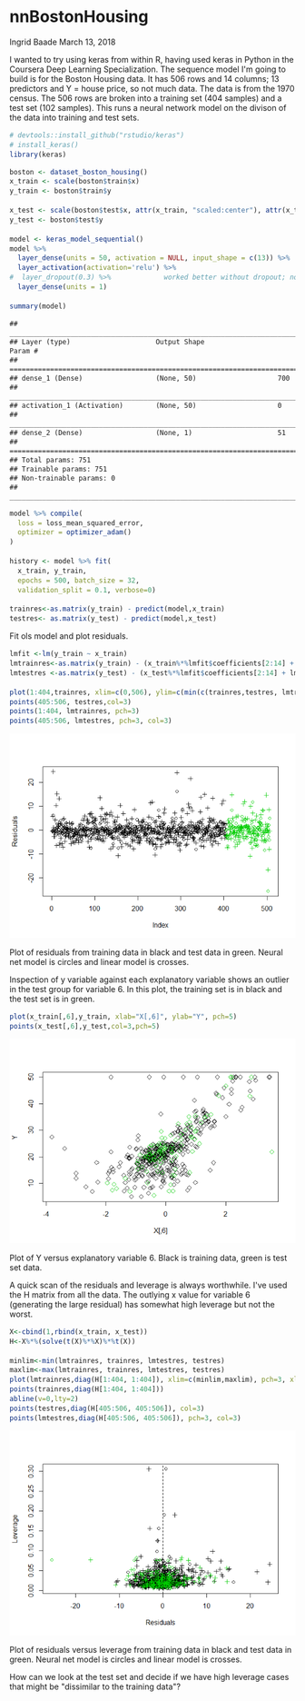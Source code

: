 nnBostonHousing
================
Ingrid Baade
March 13, 2018

I wanted to try using keras from within R, having used keras in Python in the Coursera Deep Learning Specialization. The sequence model I'm going to build is for the Boston Housing data. It has 506 rows and 14 columns; 13 predictors and Y = house price, so not much data. The data is from the 1970 census. The 506 rows are broken into a training set (404 samples) and a test set (102 samples). This runs a neural network model on the divison of the data into training and test sets.

``` r
# devtools::install_github("rstudio/keras")
# install_keras()
library(keras)
```

``` r
boston <- dataset_boston_housing()
x_train <- scale(boston$train$x)
y_train <- boston$train$y

x_test <- scale(boston$test$x, attr(x_train, "scaled:center"), attr(x_train, "scaled:scale"))
y_test <- boston$test$y

model <- keras_model_sequential()
model %>% 
  layer_dense(units = 50, activation = NULL, input_shape = c(13)) %>% 
  layer_activation(activation='relu') %>%
#  layer_dropout(0.3) %>%             worked better without dropout; not enough data  
  layer_dense(units = 1) 

summary(model)
```

    ## ___________________________________________________________________________
    ## Layer (type)                     Output Shape                  Param #     
    ## ===========================================================================
    ## dense_1 (Dense)                  (None, 50)                    700         
    ## ___________________________________________________________________________
    ## activation_1 (Activation)        (None, 50)                    0           
    ## ___________________________________________________________________________
    ## dense_2 (Dense)                  (None, 1)                     51          
    ## ===========================================================================
    ## Total params: 751
    ## Trainable params: 751
    ## Non-trainable params: 0
    ## ___________________________________________________________________________

``` r
model %>% compile(
  loss = loss_mean_squared_error,
  optimizer = optimizer_adam()
)

history <- model %>% fit(
  x_train, y_train, 
  epochs = 500, batch_size = 32, 
  validation_split = 0.1, verbose=0)

trainres<-as.matrix(y_train) - predict(model,x_train)
testres<- as.matrix(y_test) - predict(model,x_test)
```

Fit ols model and plot residuals.

``` r
lmfit <-lm(y_train ~ x_train)
lmtrainres<-as.matrix(y_train) - (x_train%*%lmfit$coefficients[2:14] + lmfit$coefficients[1])
lmtestres <-as.matrix(y_test) - (x_test%*%lmfit$coefficients[2:14] + lmfit$coefficients[1])

plot(1:404,trainres, xlim=c(0,506), ylim=c(min(c(trainres,testres, lmtrainres, lmtestres)),max(c(trainres,testres,lmtrainres, lmtestres))),ylab="Residuals", xlab="Index")
points(405:506, testres,col=3)
points(1:404, lmtrainres, pch=3)
points(405:506, lmtestres, pch=3, col=3)
```

![](nnBoston_files/figure-markdown_github/lm%20fit-1.png)

Plot of residuals from training data in black and test data in green. Neural net model is circles and linear model is crosses.

Inspection of y variable against each explanatory variable shows an outlier in the test group for variable 6. In this plot, the training set is in black and the test set is in green.

``` r
plot(x_train[,6],y_train, xlab="X[,6]", ylab="Y", pch=5)
points(x_test[,6],y_test,col=3,pch=5)
```

![](nnBoston_files/figure-markdown_github/variable%206-1.png)

Plot of Y versus explanatory variable 6. Black is training data, green is test set data.

A quick scan of the residuals and leverage is always worthwhile. I've used the H matrix from all the data. The outlying x value for variable 6 (generating the large residual) has somewhat high leverage but not the worst.

``` r
X<-cbind(1,rbind(x_train, x_test))
H<-X%*%(solve(t(X)%*%X)%*%t(X))

minlim<-min(lmtrainres, trainres, lmtestres, testres)
maxlim<-max(lmtrainres, trainres, lmtestres, testres)
plot(lmtrainres,diag(H[1:404, 1:404]), xlim=c(minlim,maxlim), pch=3, xlab="Residuals", ylab="Leverage")
points(trainres,diag(H[1:404, 1:404]))
abline(v=0,lty=2)
points(testres,diag(H[405:506, 405:506]), col=3)
points(lmtestres,diag(H[405:506, 405:506]), pch=3, col=3)
```

![](nnBoston_files/figure-markdown_github/Cooks-1.png)

Plot of residuals versus leverage from training data in black and test data in green. Neural net model is circles and linear model is crosses.

How can we look at the test set and decide if we have high leverage cases that might be "dissimilar to the training data"?
